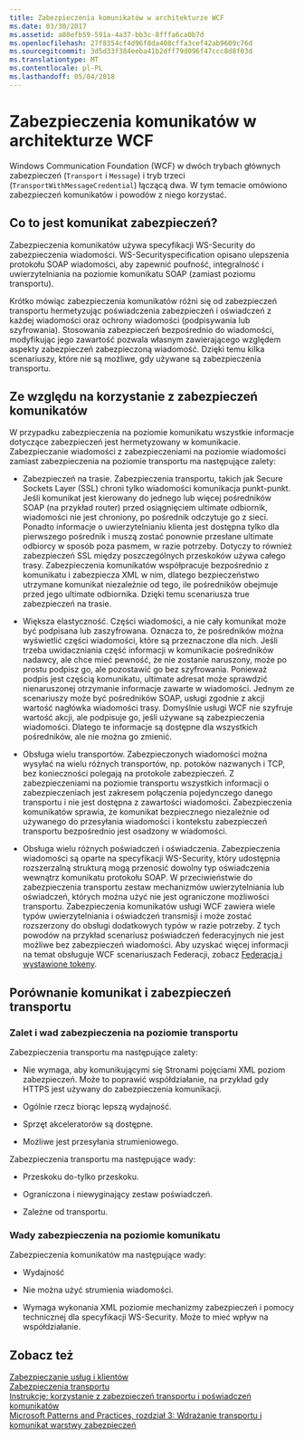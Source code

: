 ```yaml
---
title: Zabezpieczenia komunikatów w architekturze WCF
ms.date: 03/30/2017
ms.assetid: a80efb59-591a-4a37-bb3c-8fffa6ca0b7d
ms.openlocfilehash: 27f8354cf4d96f8da408cffa3cef42ab9609c76d
ms.sourcegitcommit: 3d5d33f384eeba41b2dff79d096f47ccc8d8f03d
ms.translationtype: MT
ms.contentlocale: pl-PL
ms.lasthandoff: 05/04/2018
---
```

# <a name="message-security-in-wcf"></a>Zabezpieczenia komunikatów w architekturze WCF
Windows Communication Foundation (WCF) w dwóch trybach głównych zabezpieczeń (`Transport` i `Message`) i tryb trzeci (`TransportWithMessageCredential`) łączącą dwa. W tym temacie omówiono zabezpieczeń komunikatów i powodów z niego korzystać.  
  
## <a name="what-is-message-security"></a>Co to jest komunikat zabezpieczeń?  
 Zabezpieczenia komunikatów używa specyfikacji WS-Security do zabezpieczenia wiadomości. WS-Securityspecification opisano ulepszenia protokołu SOAP wiadomości, aby zapewnić poufność, integralność i uwierzytelniania na poziomie komunikatu SOAP (zamiast poziomu transportu).  
  
 Krótko mówiąc zabezpieczenia komunikatów różni się od zabezpieczeń transportu hermetyzując poświadczenia zabezpieczeń i oświadczeń z każdej wiadomości oraz ochrony wiadomości (podpisywania lub szyfrowania). Stosowania zabezpieczeń bezpośrednio do wiadomości, modyfikując jego zawartość pozwala własnym zawierającego względem aspekty zabezpieczeń zabezpieczoną wiadomość. Dzięki temu kilka scenariuszy, które nie są możliwe, gdy używane są zabezpieczenia transportu.  
  
## <a name="reasons-to-use-message-security"></a>Ze względu na korzystanie z zabezpieczeń komunikatów  
 W przypadku zabezpieczenia na poziomie komunikatu wszystkie informacje dotyczące zabezpieczeń jest hermetyzowany w komunikacie. Zabezpieczanie wiadomości z zabezpieczeniami na poziomie wiadomości zamiast zabezpieczenia na poziomie transportu ma następujące zalety:  
  
-   Zabezpieczeń na trasie. Zabezpieczenia transportu, takich jak Secure Sockets Layer (SSL) chroni tylko wiadomości komunikacja punkt-punkt. Jeśli komunikat jest kierowany do jednego lub więcej pośredników SOAP (na przykład router) przed osiągnięciem ultimate odbiornik, wiadomości nie jest chroniony, po pośrednik odczytuje go z sieci. Ponadto informacje o uwierzytelnianiu klienta jest dostępna tylko dla pierwszego pośrednik i muszą zostać ponownie przesłane ultimate odbiorcy w sposób poza pasmem, w razie potrzeby. Dotyczy to również zabezpieczeń SSL między poszczególnych przeskoków używa całego trasy. Zabezpieczenia komunikatów współpracuje bezpośrednio z komunikatu i zabezpiecza XML w nim, dlatego bezpieczeństwo utrzymane komunikat niezależnie od tego, ile pośredników obejmuje przed jego ultimate odbiornika. Dzięki temu scenariusza true zabezpieczeń na trasie.  
  
-   Większa elastyczność. Części wiadomości, a nie cały komunikat może być podpisana lub zaszyfrowana. Oznacza to, że pośredników można wyświetlić części wiadomości, które są przeznaczone dla nich. Jeśli trzeba uwidaczniania część informacji w komunikacie pośredników nadawcy, ale chce mieć pewność, że nie zostanie naruszony, może po prostu podpisz go, ale pozostawić go bez szyfrowania. Ponieważ podpis jest częścią komunikatu, ultimate adresat może sprawdzić nienaruszonej otrzymanie informacje zawarte w wiadomości. Jednym ze scenariuszy może być pośredników SOAP, usługi zgodnie z akcji wartość nagłówka wiadomości trasy. Domyślnie usługi WCF nie szyfruje wartość akcji, ale podpisuje go, jeśli używane są zabezpieczenia wiadomości. Dlatego te informacje są dostępne dla wszystkich pośredników, ale nie można go zmienić.  
  
-   Obsługa wielu transportów. Zabezpieczonych wiadomości można wysyłać na wielu różnych transportów, np. potoków nazwanych i TCP, bez konieczności polegają na protokole zabezpieczeń. Z zabezpieczeniami na poziomie transportu wszystkich informacji o zabezpieczeniach jest zakresem połączenia pojedynczego danego transportu i nie jest dostępna z zawartości wiadomości. Zabezpieczenia komunikatów sprawia, że komunikat bezpiecznego niezależnie od używanego do przesyłania wiadomości i kontekstu zabezpieczeń transportu bezpośrednio jest osadzony w wiadomości.  
  
-   Obsługa wielu różnych poświadczeń i oświadczenia. Zabezpieczenia wiadomości są oparte na specyfikacji WS-Security, który udostępnia rozszerzalną strukturą mogą przenosić dowolny typ oświadczenia wewnątrz komunikatu protokołu SOAP. W przeciwieństwie do zabezpieczenia transportu zestaw mechanizmów uwierzytelniania lub oświadczeń, których można użyć nie jest ograniczone możliwości transportu. Zabezpieczenia komunikatów usługi WCF zawiera wiele typów uwierzytelniania i oświadczeń transmisji i może zostać rozszerzony do obsługi dodatkowych typów w razie potrzeby. Z tych powodów na przykład scenariusz poświadczeń federacyjnych nie jest możliwe bez zabezpieczeń wiadomości. Aby uzyskać więcej informacji na temat obsługuje WCF scenariuszach Federacji, zobacz [Federacja i wystawione tokeny](../../../../docs/framework/wcf/feature-details/federation-and-issued-tokens.md).  
  
## <a name="how-message-and-transport-security-compare"></a>Porównanie komunikat i zabezpieczeń transportu  
  
### <a name="pros-and-cons-of-transport-level-security"></a>Zalet i wad zabezpieczenia na poziomie transportu  
 Zabezpieczenia transportu ma następujące zalety:  
  
-   Nie wymaga, aby komunikującymi się Stronami pojęciami XML poziom zabezpieczeń. Może to poprawić współdziałanie, na przykład gdy HTTPS jest używany do zabezpieczenia komunikacji.  
  
-   Ogólnie rzecz biorąc lepszą wydajność.  
  
-   Sprzęt akceleratorów są dostępne.  
  
-   Możliwe jest przesyłania strumieniowego.  
  
 Zabezpieczenia transportu ma następujące wady:  
  
-   Przeskoku do-tylko przeskoku.  
  
-   Ograniczona i niewyginający zestaw poświadczeń.  
  
-   Zależne od transportu.  
  
### <a name="disadvantages-of-message-level-security"></a>Wady zabezpieczenia na poziomie komunikatu  
 Zabezpieczenia komunikatów ma następujące wady:  
  
-   Wydajność  
  
-   Nie można użyć strumienia wiadomości.  
  
-   Wymaga wykonania XML poziomie mechanizmy zabezpieczeń i pomocy technicznej dla specyfikacji WS-Security. Może to mieć wpływ na współdziałanie.  
  
## <a name="see-also"></a>Zobacz też  
 [Zabezpieczanie usług i klientów](../../../../docs/framework/wcf/feature-details/securing-services-and-clients.md)  
 [Zabezpieczenia transportu](../../../../docs/framework/wcf/feature-details/transport-security.md)  
 [Instrukcje: korzystanie z zabezpieczeń transportu i poświadczeń komunikatów](../../../../docs/framework/wcf/feature-details/how-to-use-transport-security-and-message-credentials.md)  
 [Microsoft Patterns and Practices, rozdział 3: Wdrażanie transportu i komunikat warstwy zabezpieczeń](http://go.microsoft.com/fwlink/?LinkId=88897)
